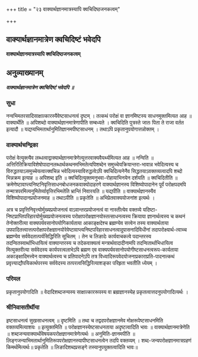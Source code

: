 +++
title = "२३ वाक्यार्थज्ञानमात्रस्यापि क्वचिदिष्ठजनकत्वम्"

+++


## वाक्यार्थज्ञानमात्रेण क्वचिदिष्टं भवेदपि

**वाक्यार्थज्ञानमात्रस्यापि क्वचिदिष्ठजनकत्वम्**

## **अनुव्याख्यानम्**

***वाक्यार्थज्ञानमात्रेण क्वचिदिष्टं भवेदपि ॥***

### **सुधा**

नन्वभिमतरसादिसाक्षात्कारस्यैवेष्टसाधनत्वं दृष्टम् । तत्कथं परोक्षं वा ज्ञानमिष्टस्य साधनमुक्तमित्यत आह ॥ वाक्यार्थेति ॥ अपिशब्दो वाक्यार्थज्ञानमात्रेणापीति सम्बध्यते । क्वचिदिति पुत्रस्ते जातः पिता ते राजा वर्तत इत्यादौ ॥ यद्यप्यभिमतार्थानुमितिज्ञानमपीष्टसाधनम् । तथाऽपि प्रकृतानुपयोगात्तन्नोक्तम् ।

### **वाक्यार्थचन्द्रिका**

परोक्षं वेत्युक्त्यैव लब्धत्वाद्वाक्यार्थज्ञानमात्रेणेत्युत्तरवाक्यवैयर्थ्यमित्यत आह ॥ नन्विति ॥ अत्तिरितिक्रियाविशेषोपादानलब्धार्थकथनमभिमतेत्यपिशब्देन समुच्चेयक्रियान्तरा-भावान्न भवेदित्यस्य च विरुद्धतयाऽसमुच्चेयत्वात्क्वचिन्न भवेदित्यस्याविरुद्धत्वेऽपि क्वचिदित्यनेनैव सिद्धतयाऽवक्तव्यत्वादपि शब्दो भिन्नक्रम इत्याह ॥ अपिशब्द इति ॥ क्वचिदित्युक्तमनुभवा-रोहायाभिनयेन दर्शयति ॥ क्वचिदितीति ॥ क्रमेणेष्टावाप्त्यनिष्टनिवृत्तिसाधनबोधजनकवाक्योदाहरणे वाक्यार्थज्ञानस्य विशिष्योपादानेन पूर्वं परोक्षपदमपि तन्मात्रपरमित्यनुमितेर्व्यावृत्तिरभिमतेति भ्रान्तिं निवारयति ॥ यद्यपीति ॥ वाक्यार्थज्ञानस्यैव विशिष्योपादानप्रयोजनमाह ॥ तथाऽपीति ॥ प्रकृतेति ॥ अभिप्रेतवाक्ययोजनांश इत्यर्थः ।

अत्र च प्रवृत्तिनिवृत्त्योर्मुख्यप्रयोजनत्वं वाऽवान्तरप्रयोजनत्वं वा नास्तीत्येव वक्तव्ये यदिष्टा-निष्टप्राप्तिपरिहारयोर्मुख्यप्रयोजनत्वस्य परोक्षापरोक्षज्ञानयोस्तत्साधनत्वस्य क्रियाया ज्ञानार्थत्वस्य च कथनं तेनोक्तरीत्या वाक्यपर्यवसानोपयोगिकार्यताया आकाङ्क्षदेश्च ब्रह्मण्येव सत्त्वेन तस्य वाक्यार्थताया उपपादितत्त्वात्तत्परोक्षापरोक्षज्ञानयोरेवेष्टावाप्त्यनिष्टपरिहारसाधनत्वादुपासनादिविधीनां तदापरोक्ष्यार्थ-त्वाच्च ब्रह्मण्येव सर्ववेदतात्पर्यसिद्धिरिति सूचितम् । तेन च लिङादेः कार्यवाचकत्वे पदान्तरस्य तदन्वितस्वार्थाभिधायित्वं वाक्यान्तरस्य च तदेकवाक्यत्वं मन्त्रार्थवादादीनामपि तदन्वितार्थाभिधायित्व मित्युक्तरीत्या सर्ववेदस्य कार्यपरत्वलाभेऽपि ब्रह्मण एव वाक्यपर्यवसानोपयोगीष्टसाधनत्वरूप-कार्यताया अकाङ्क्षादिमत्त्वेन वाक्यार्थत्वस्य च प्रतिपादनेऽपि तत्र विध्यादिरूपवेदयोजनाप्रकाराप्रति-पादनात्कथं प्रवृत्त्याद्यौपयिकार्थपरस्य सर्ववेदस्य तत्परत्वसिद्धिरित्याशङ्का परिहृता भवतीति ध्येयम् ।

### **परिमल**

प्रकृतानुपयोगादिति ॥ वेदादिशब्दजन्यस्य साक्षात्काररूपस्य वा ब्रह्मज्ञानस्येह प्रकृतत्वात्तदनुपयोगादित्यर्थः ।

### **श्रीनिवासतीर्थीया**

इष्टसाधनत्वं सुखसाधनत्वम् ॥ दृष्टमिति ॥ तथा च तद्वदपरोक्षज्ञानमेव मोक्षरूपेष्टसाधनमिति वक्तव्यमित्याशयः ॥ इत्युक्तमिति ॥ परोक्षज्ञानस्येष्टसाधनताया अदृष्टत्वादिति भावः ॥ वाक्यार्थज्ञानमात्रेणेति ॥ शब्दजन्यवाक्यार्थविषयकपरोक्षज्ञानमात्रेणेत्यर्थः ॥ अनुमिति-ज्ञानमपीति ॥ लिङ्गजन्याभिमतार्थानुमितिरूपपरोक्षज्ञानस्यापीष्टसाधनत्वेन तदपि वक्तव्यम् । शब्द-जन्यपरोक्षज्ञानमात्रग्रहणं किमर्थमित्यर्थः॥ प्रकृतेति ॥ लिङादिशब्दप्रसङ्गे तस्यानुपयुक्तत्वादिति भावः॥


